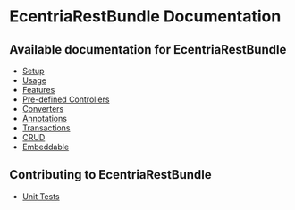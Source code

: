 EcentriaRestBundle Documentation
============================

Available documentation for EcentriaRestBundle
------------------------------------------

* [Setup](setup.md)
* [Usage](usage.md)
* [Features](features.md)
* [Pre-defined Controllers](pre-defined-controllers.md)
* [Converters](converters.md)
* [Annotations](annotations.md)
* [Transactions](transactions.md)
* [CRUD](crud.md)
* [Embeddable](embedded.md)

Contributing to EcentriaRestBundle
------------------------------

* [Unit Tests](unit-tests.md)
